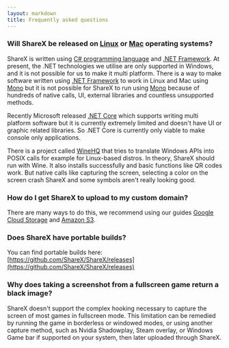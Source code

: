 ```yaml
---
layout: markdown
title: Frequently asked questions
---
```


### Will ShareX be released on [Linux](https://en.wikipedia.org/wiki/Linux) or [Mac](https://en.wikipedia.org/wiki/MacOS) operating systems?

ShareX is written using [C# programming language](https://en.wikipedia.org/wiki/C_Sharp_(programming_language)) and [.NET Framework](https://en.wikipedia.org/wiki/.NET_Framework). At present, the .NET technologies we utilise are only supported in Windows, and it is not possible for us to make it multi platform. There is a way to make software written using [.NET Framework](https://en.wikipedia.org/wiki/.NET_Framework) to work in Linux and Mac using [Mono](https://en.wikipedia.org/wiki/Mono_(software)) but it is not possible for ShareX to run using [Mono](https://en.wikipedia.org/wiki/Mono_(software)) because of hundreds of native calls, UI, external libraries and countless unsupported methods.

Recently Microsoft released [.NET Core](https://en.wikipedia.org/wiki/.NET_Framework#.NET_Core) which supports writing multi platform software but it is currently extremely limited and doesn't have UI or graphic related libraries. So .NET Core is currently only viable to make console only applications.

There is a project called [WineHQ](https://en.wikipedia.org/wiki/Wine_(software)) that tries to translate Windows APIs into POSIX calls for example for Linux-based distros. In theory, ShareX should run with Wine. It also installs successfully and basic functions like QR codes work. But native calls like capturing the screen, selecting a color on the screen crash ShareX and some symbols aren't really looking good.

### How do I get ShareX to upload to my custom domain?

There are many ways to do this, we recommend using our guides [Google Cloud Storage](/docs/google-cloud-storage) and [Amazon S3](/docs/amazon-s3).

### Does ShareX have portable builds?

You can find portable builds here: [https://github.com/ShareX/ShareX/releases](https://github.com/ShareX/ShareX/releases)

### Why does taking a screenshot from a fullscreen game return a black image?

ShareX doesn't support the complex hooking necessary to capture the screen of most games in fullscreen mode. This limitation can be remedied by running the game in borderless or windowed modes, or using another capture method, such as Nvidia Shadowplay, Steam overlay, or Windows Game bar if supported on your system, then later uploaded through ShareX.
